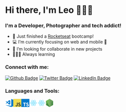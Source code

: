 # Hi there, I'm Leo 👨🏻‍💻

### I'm a Developer, Photographer and tech addict!

- 🚀  Just finished a [Rocketseat][rocket] bootcamp!
- 💻  I’m currently focusing on web and mobile 📱
- 🤝  I’m looking for collaborate in new projects
- 👨🏻‍🎓  Always learning


### Connect with me:

[![Github Badge](https://img.shields.io/badge/leodeutsch-84329b?style=flat-square&labelColor=84329b&logo=github&logoColor=white&link=https://github.com/leodeutsch)](https://github.com/leodeutsch)
[![Twitter Badge](https://img.shields.io/badge/@leonard_deutsch-1da1f2?style=flat-square&labelColor=1da1f2&logo=twitter&logoColor=white&link=https://twitter.com/leonard_deutsch)](https://twitter.com/leonard_deutsch)
[![LinkedIn Badge](https://img.shields.io/badge/Leonardo_Rocha-2867b2?style=flat-square&labelColor=2867b2&logo=linkedin&logoColor=white&link=https://linkedin.com/in/leonardo-rocha-b08328150)](https://linkedin.com/in/leonardo-rocha-b08328150)


### Languages and Tools:

<img align="left" alt="Visual Studio Code" width="26px" src="https://raw.githubusercontent.com/github/explore/80688e429a7d4ef2fca1e82350fe8e3517d3494d/topics/visual-studio-code/visual-studio-code.png" />

<img align="left" alt="Javascript" width="26px" src="https://raw.githubusercontent.com/github/explore/80688e429a7d4ef2fca1e82350fe8e3517d3494d/topics/javascript/javascript.png" />

<img align="left" alt="Typescript" width="26px" src="https://raw.githubusercontent.com/github/explore/80688e429a7d4ef2fca1e82350fe8e3517d3494d/topics/typescript/typescript.png" />

<img align="left" alt="React" width="26px" src="https://raw.githubusercontent.com/github/explore/80688e429a7d4ef2fca1e82350fe8e3517d3494d/topics/react/react.png" />

<img align="left" alt="React-Native" width="26px" src="https://raw.githubusercontent.com/github/explore/80688e429a7d4ef2fca1e82350fe8e3517d3494d/topics/react-native/react-native.png" />

<img align="left" alt="NodeJS" width="26px" src="https://raw.githubusercontent.com/github/explore/80688e429a7d4ef2fca1e82350fe8e3517d3494d/topics/nodejs/nodejs.png" />

[rocket]: https://rocketseat.com.br
